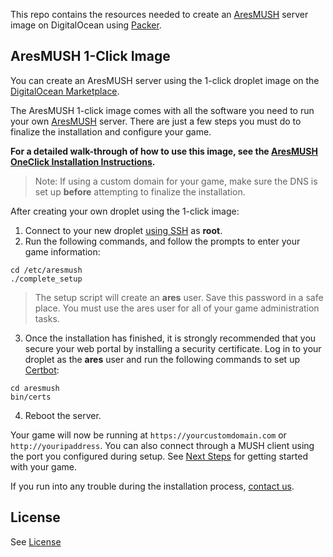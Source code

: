This repo contains the resources needed to create an [AresMUSH](https://aresmush.com) server image on DigitalOcean using [Packer](https://www.packer.io/intro/getting-started/install.html).

## AresMUSH 1-Click Image

You can create an AresMUSH server using the 1-click droplet image on the [DigitalOcean Marketplace](https://marketplace.digitalocean.com/apps/aresmush).

The AresMUSH 1-click image comes with all the software you need to run your own [AresMUSH](https://aresmush.com) server. There are just a few steps you must do to finalize the installation and configure your game.

**For a detailed walk-through of how to use this image, see the [AresMUSH OneClick Installation Instructions](https://aresmush.com/tutorials/install/oneclick.html).**

> Note: If using a custom domain for your game, make sure the DNS is set up **before** attempting to finalize the installation.

After creating your own droplet using the 1-click image:

1. Connect to your new droplet [using SSH](https://www.digitalocean.com/docs/droplets/how-to/connect-with-ssh/) as **root**.
2. Run the following commands, and follow the prompts to enter your game information:

```
cd /etc/aresmush
./complete_setup
```

> The setup script will create an **ares** user. Save this password in a safe place. You must use the ares user for all of your game administration tasks.

3. Once the installation has finished, it is strongly recommended that you secure your web portal by installing a security certificate. Log in to your droplet as the **ares** user and run the following commands to set up [Certbot](https://certbot.eff.org/):

```
cd aresmush
bin/certs
```

4. Reboot the server.

Your game will now be running at `https://yourcustomdomain.com` or `http://youripaddress`. You can also connect through a MUSH client using the port you configured during setup. See [Next Steps](https://aresmush.com/tutorials/install/next-steps.html) for getting started with your game.

If you run into any trouble during the installation process, [contact us](https://aresmush.com/feedback.html).

## License

See [License](https://aresmush.com/license.html)